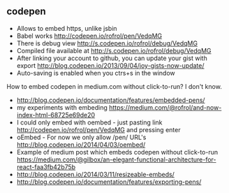 ## codepen

- Allows to embed https, unlike jsbin
- Babel works http://codepen.io/rofrol/pen/VedqMG
- There is debug view http://s.codepen.io/rofrol/debug/VedqMG
- Compiled file available at http://s.codepen.io/rofrol/debug/VedqMG
- After linking your account to github, you can update your gist with export http://blog.codepen.io/2013/09/04/joy-gists-now-update/
- Auto-saving is enabled when you ctrs+s in the window

How to embed codepen in medium.com without click-to-run? I don't know.

- http://blog.codepen.io/documentation/features/embedded-pens/
- my experiments with embeding https://medium.com/@rofrol/and-now-index-html-68725e69de20
- I could only embed with oembed - just pasting link http://codepen.io/rofrol/pen/VedqMG and pressing enter
- oEmbed - For now we only allow /pen/ URL's http://blog.codepen.io/2014/04/03/oembed/
- Example of medium post which embeds codepen without click-to-run https://medium.com/@gilbox/an-elegant-functional-architecture-for-react-faa3fb42b75b
- http://blog.codepen.io/2014/03/11/resizeable-embeds/
- http://blog.codepen.io/documentation/features/exporting-pens/
